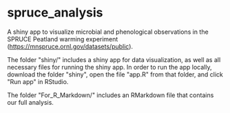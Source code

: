# spruce_analysis
A shiny app to visualize microbial and phenological observations in the SPRUCE Peatland warming experiment (https://mnspruce.ornl.gov/datasets/public). 

The folder "shiny/" includes a shiny app for data visualization, as well as all necessary files for running the shiny app. In order to run the app locally, download the folder "shiny", open the file "app.R" from that folder, and click "Run app" in RStudio.

The folder "For_R_Markdown/" includes an RMarkdown file that contains our full analysis. 